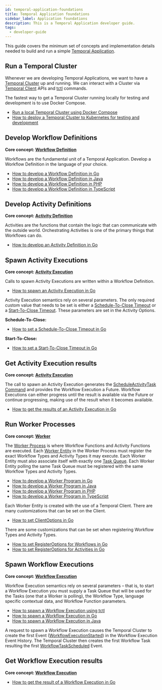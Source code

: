 ```yaml
---
id: temporal-application-foundations
title: Temporal Application foundations
sidebar_label: Application foundations
description: This is a Temporal Application developer guide.
tags:
  - developer-guide
---
```


This guide covers the minimum set of concepts and implementation details needed to build and run a simple [Temporal Application](/docs/concepts/what-is-a-temporal-application).

## Run a Temporal Cluster

Whenever we are developing Temporal Applications, we want to have a [Temporal Cluster](/docs/concepts/what-is-a-temporal-cluster) up and running. We can interact with a Cluster via [Temporal Client](/docs/concepts/what-is-a-temporal-sdk/#what-is-a-temporal-client) APIs and [tctl](/docs/tctl) commands.

The fastest way to get a Temporal Cluster running locally for testing and development is to use Docker Compose.

- [Run a local Temporal Cluster using Docker Compose](/docs/clusters/quick-install/#docker-compose)
- [How to deploy a Temporal Cluster to Kubernetes for testing and development](/docs/clusters/quick-install/#helm-charts)

## Develop Workflow Definitions

**Core concept: [Workflow Definition](/docs/concepts/what-is-a-workflow-definition)**

Workflows are the fundamental unit of a Temporal Application.
Develop a Workflow Definition in the language of your choice.

- [How to develop a Workflow Definition in Go](/docs/go/how-to-develop-a-workflow-definition-in-go)
- [How to develop a Workflow Definition in Java](/docs/java/how-to-develop-a-workflow-definition-in-java)
- [How to develop a Workflow Definition in PHP](/docs/php/workflows)
- [How to develop a Workflow Definition in TypeScript](/docs/typescript/workflows/#how-to-write-a-workflow-function)

## Develop Activity Definitions

**Core concept: [Activity Definition](/docs/concepts/what-is-an-activity-definition)**

Activities are the functions that contain the logic that can communicate with the outside world.
Orchestrating Activities is one of the primary things that Workflows can do.

- [How to develop an Activity Definition in Go](/docs/go/how-to-develop-an-activity-definition-in-go)

## Spawn Activity Executions

**Core concept: [Activity Execution](/docs/concepts/what-is-an-activity-execution)**

Calls to spawn Activity Executions are written within a Workflow Definition.

- [How to spawn an Activity Execution in Go](/docs/go/how-to-spawn-an-activity-execution-in-go)

Activity Execution semantics rely on several parameters.
The only required custom value that needs to be set is either a [Schedule-To-Close Timeout](/docs/concepts/what-is-a-start-to-close-timeout) or a [Start-To-Close Timeout](/docs/concepts/what-is-a-start-to-close-timeout).
These parameters are set in the Activity Options.

**Schedule-To-Close:**

- [How to set a Schedule-To-Close Timeout in Go](/docs/go/how-to-set-activityoptions-in-go/#scheduletoclosetimeout)

**Start-To-Close:**

- [How to set a Start-To-Close Timeout in Go](/docs/go/how-to-set-activityoptions-in-go/#starttoclosetimeout)

## Get Activity Execution results

**Core concept: [Activity Execution](/docs/concepts/what-is-an-activity-execution)**

The call to spawn an Activity Execution generates the [ScheduleActivityTask Command](/docs/concepts/what-is-a-command/#scheduleactivitytask) and provides the Workflow Execution a Future.
Workflow Executions can either progress until the result is available via the Future or continue progressing, making use of the result when it becomes available.

- [How to get the results of an Activity Execution in Go](/docs/go/how-to-get-the-result-of-an-activity-execution-in-go)

## Run Worker Processes

**Core concept: [Worker](/docs/concepts/what-is-a-worker)**

The [Worker Process](/docs/concepts/what-is-a-worker-process) is where Workflow Functions and Activity Functions are executed.
Each [Worker Entity](/docs/concepts/what-is-a-worker-entity) in the Worker Process must register the exact Workflow Types and Activity Types it may execute.
Each Worker Entity must also associate itself with exactly one [Task Queue](/docs/concepts/what-is-a-task-queue).
Each Worker Entity polling the same Task Queue must be registered with the same Workflow Types and Activity Types.

- [How to develop a Worker Program in Go](/docs/go/how-to-develop-a-worker-program-in-go)
- [How to develop a Worker Program in Java](/docs/java/how-to-develop-a-worker-program-in-java)
- [How to develop a Worker Program in PHP](/docs/php/how-to-develop-a-worker-program-in-php)
- [How to develop a Worker Program in TypeScript](/docs/typescript/how-to-develop-a-worker-program-in-typescript)

Each Worker Entity is created with the use of a Temporal Client.
There are many customizations that can be set on the Client.

- [How to set ClientOptions in Go](/docs/go/how-to-set-clientoptions-in-go)

There are some customizations that can be set when registering Workflow Types and Activity Types.

- [How to set RegisterOptions for Workflows in Go](/docs/go/how-to-set-registerworkflowoptions-in-go)
- [How to set RegisterOptions for Activities in Go](/docs/go/how-to-set-registeractivityoptions-in-go)

## Spawn Workflow Executions

**Core concept: [Workflow Execution](/docs/concepts/what-is-a-workflow-execution)**

Workflow Execution semantics rely on several parameters – that is, to start a Workflow Execution you must supply a Task Queue that will be used for the Tasks (one that a Worker is polling), the Workflow Type, language specific contextual data, and Workflow Function parameters.

- [How to spawn a Workflow Execution using tctl](/docs/tctl/workflow/start)
- [How to spawn a Workflow Execution in Go](/docs/go/how-to-spawn-a-workflow-execution-in-go)
- [How to spawn a Workflow Execution in Java](/docs/java/how-to-spawn-a-workflow-execution-in-java)

A request to spawn a Workflow Execution causes the Temporal Cluster to create the first Event ([WorkflowExecutionStarted](/docs/concepts/what-is-an-event#workflowexecutionstarted)) in the Workflow Execution Event History.
The Temporal Cluster then creates the first Workflow Task resulting the first [WorkflowTaskScheduled](/docs/concepts/what-is-an-event/#workflowtaskscheduled) Event.

## Get Workflow Execution results

**Core concept: [Workflow Execution](/docs/concepts/what-is-a-workflow-execution)**

- [How to get the result of a Workflow Execution in Go](/docs/go/how-to-get-the-result-of-a-workflow-execution-in-go)
